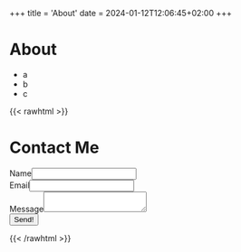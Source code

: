 +++
title = 'About'
date = 2024-01-12T12:06:45+02:00
+++
# About
- a
- b
- c
<!-- prettier-ignore-start -->
{{< rawhtml >}}
  <h1>Contact Me</h1>
    <form data-static-form-name="contact">
      <div>
        <label>Name<input type="text" name="name" /></label>
      </div>
      <div>
        <label>Email<input type="email" name="email" /></label>
      </div>
      <div>
        <label>Message<textarea name="message"></textarea></label>
      </div>
      <button type="submit">Send!</button>
    </form>
{{< /rawhtml >}}
<!-- prettier-ignore-end -->
